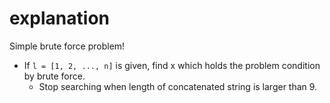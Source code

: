 # explanation

Simple brute force problem!

- If `l = [1, 2, ..., n]` is given, find x which holds the problem condition by brute force.
    - Stop searching when length of concatenated string is larger than 9.
